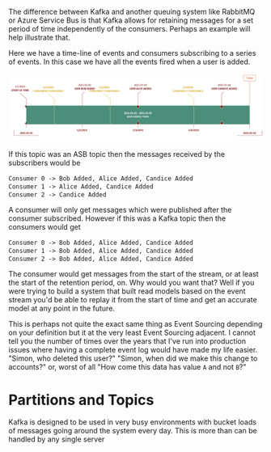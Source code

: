 The difference between Kafka and another queuing system like RabbitMQ or Azure Service Bus is that Kafka allows for retaining messages for a set period of time independently of the consumers. Perhaps an example will help illustrate that. 

Here we have a time-line of events and consumers subscribing to a series of events. In this case we have all the events fired when a user is added. 

![Time line showing consumers and messages on a topic](../images/kafka/2021-12-04-15-51-05.png)

If this topic was an ASB topic then the messages received by the subscribers would be 

```
Consumer 0 -> Bob Added, Alice Added, Candice Added
Consumer 1 -> Alice Added, Candice Added
Consumer 2 -> Candice Added
```

A consumer will only get messages which were published after the consumer subscribed. However if this was a Kafka topic then the consumers would get 

```
Consumer 0 -> Bob Added, Alice Added, Candice Added
Consumer 1 -> Bob Added, Alice Added, Candice Added
Consumer 2 -> Bob Added, Alice Added, Candice Added
```

The consumer would get messages from the start of the stream, or at least the start of the retention period, on. Why would you want that? Well if you were trying to build a system that built read models based on the event stream you'd be able to replay it from the start of time and get an accurate model at any point in the future. 

This is perhaps not quite the exact same thing as Event Sourcing depending on your definition but it at the very least Event Sourcing adjacent. I cannot tell you the number of times over the years that I've run into production issues where having a complete event log would have made my life easier. "Simon, who deleted this user?" "Simon, when did we make this change to accounts?" or, worst of all "How come this data has value `A` and not `B`?"

# Partitions and Topics 

Kafka is designed to be used in very busy environments with bucket loads of messages going around the system every day. This is more than can be handled by any single server
